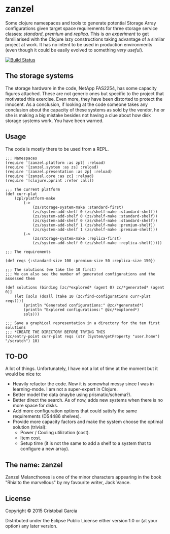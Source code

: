 # zanzel

Some clojure namespaces and tools to generate potential Storage Array configurations given target space requirements for
three storage service classes: _standard_, _premium_ and _replica_. This is *an experiment* to get familiarised
with the Clojure lazy constructions taking advantage of a similar project at work. It has no intent to be used in production
environments (even though it could be easily evolved to something _very useful_).

[![Build Status](https://travis-ci.org/c-garcia/zanzel.svg?branch=master)](https://travis-ci.org/c-garcia/zanzel)

## The storage systems

The storage hardware in the code, NetApp FAS2254, has some capacity figures attached. These are not generic
ones but specific to the
project that motivated this exercise. Even more, they have been distorted to protect the innocent. As a
conclusion, if looking at the code someone takes any conclusion about the capacity of these systems as sold by the
vendor, he or she is making a big mistake besides not having a clue about how disk storage systems work.
You have been warned.

## Usage

The code is mostly there to be used from a REPL.

    ;;; Namespaces
    (require '[zanzel.platform :as zpl] :reload)
    (require '[zanzel.system :as zs] :reload)
    (require '[zanzel.presentation :as zp] :reload)
    (require '[zanzel.core :as zc] :reload)
    (require '[clojure.pprint :refer :all])

    ;;; The current platform
    (def curr-plat
        (zpl/platform-make
            (->
                (zs/storage-system-make :standard-first)
                (zs/system-add-shelf 0 (zs/shelf-make :standard-shelf))
                (zs/system-add-shelf 0 (zs/shelf-make :standard-shelf))
                (zs/system-add-shelf 0 (zs/shelf-make :standard-shelf))
                (zs/system-add-shelf 1 (zs/shelf-make :premium-shelf))
                (zs/system-add-shelf 1 (zs/shelf-make :premium-shelf)))
            (->
                (zs/storage-system-make :replica-first)
                (zs/system-add-shelf 0 (zs/shelf-make :replica-shelf)))))

    ;;; The requirements

    (def reqs {:standard-size 100 :premium-size 50 :replica-size 150})

    ;;; The solutions (we take the 10 first)
    ;;; We can also see the number of generated configurations and the assessed them

    (def solutions (binding [zc/*explored* (agent 0) zc/*generated* (agent 0)]
        (let [sols (doall (take 10 (zc/find-configurations curr-plat reqs)))]
            (println "Generated configurations:" @zc/*generated*)
            (println "Explored configurations:" @zc/*explored*)
            sols)))

    ;;; Save a graphical representation in a directory for the ten first solutions
    ;;; *CREATE THE DIRECTORY BEFORE TRYING THIS
    (zc/entry-point curr-plat reqs (str (System/getProperty "user.home") "/scratch") 10)


## TO-DO

A lot of things. Unfortunately, I have not a lot of time at the moment but it would be nice to:

* Heavily refactor the code. Now it is somewhat messy since I was in learning-mode. I am not a super-expert in
   Clojure.
* Better model the data (maybe using prismatic/schema?).
* Better direct the search. As of now, adds new systems when there is no more space for disks.
* Add more configuration options that could satisfy the same requirements (DS4486 shelves).
* Provide more capacity factors and make the system choose the optimal solution (trivial):
    * Power / Cooling utilization (cost).
    * Item cost.
    * Setup time (it is not the same to add a shelf to a system that to configure a new array).

## The name: zanzel

Zanzel Melancthones is one of the minor characters appearing in the book "Rhialto the marvellous" by my favourite
writer, Jack Vance.

## License

Copyright © 2015 Cristobal Garcia

Distributed under the Eclipse Public License either version 1.0 or (at
your option) any later version.
